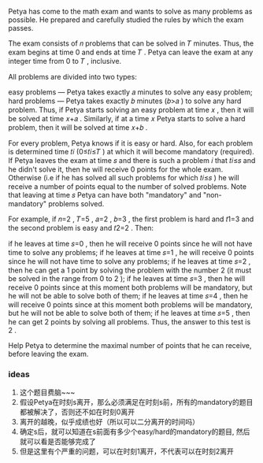 Petya has come to the math exam and wants to solve as many problems as possible. He prepared and carefully studied the rules by which the exam passes.

The exam consists of 𝑛
 problems that can be solved in 𝑇
 minutes. Thus, the exam begins at time 0
 and ends at time 𝑇
. Petya can leave the exam at any integer time from 0
 to 𝑇
, inclusive.

All problems are divided into two types:

easy problems — Petya takes exactly 𝑎
 minutes to solve any easy problem;
hard problems — Petya takes exactly 𝑏
 minutes (𝑏>𝑎
) to solve any hard problem.
Thus, if Petya starts solving an easy problem at time 𝑥
, then it will be solved at time 𝑥+𝑎
. Similarly, if at a time 𝑥
 Petya starts to solve a hard problem, then it will be solved at time 𝑥+𝑏
.

For every problem, Petya knows if it is easy or hard. Also, for each problem is determined time 𝑡𝑖
 (0≤𝑡𝑖≤𝑇
) at which it will become mandatory (required). If Petya leaves the exam at time 𝑠
 and there is such a problem 𝑖
 that 𝑡𝑖≤𝑠
 and he didn't solve it, then he will receive 0
 points for the whole exam. Otherwise (i.e if he has solved all such problems for which 𝑡𝑖≤𝑠
) he will receive a number of points equal to the number of solved problems. Note that leaving at time 𝑠
 Petya can have both "mandatory" and "non-mandatory" problems solved.

For example, if 𝑛=2
, 𝑇=5
, 𝑎=2
, 𝑏=3
, the first problem is hard and 𝑡1=3
 and the second problem is easy and 𝑡2=2
. Then:

if he leaves at time 𝑠=0
, then he will receive 0
 points since he will not have time to solve any problems;
if he leaves at time 𝑠=1
, he will receive 0
 points since he will not have time to solve any problems;
if he leaves at time 𝑠=2
, then he can get a 1
 point by solving the problem with the number 2
 (it must be solved in the range from 0
 to 2
);
if he leaves at time 𝑠=3
, then he will receive 0
 points since at this moment both problems will be mandatory, but he will not be able to solve both of them;
if he leaves at time 𝑠=4
, then he will receive 0
 points since at this moment both problems will be mandatory, but he will not be able to solve both of them;
if he leaves at time 𝑠=5
, then he can get 2
 points by solving all problems.
Thus, the answer to this test is 2
.

Help Petya to determine the maximal number of points that he can receive, before leaving the exam.

### ideas
1. 这个题目费脑~~~
2. 假设Petya在时刻s离开，那么必须满足在时刻s前，所有的mandatory的题目都被解决了，否则还不如在时刻0离开
3. 离开的越晚，似乎成绩也好（所以可以二分离开的时间吗）
4. 确定s后，就可以知道在s前面有多少个easy/hard的mandatory的题目, 然后就可以看是否能够完成了
5. 但是这里有个严重的问题，可以在时刻1离开，不代表可以在时刻2离开